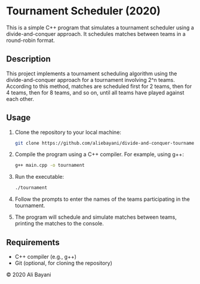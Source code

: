 # Tournament Scheduler (2020)

This is a simple C++ program that simulates a tournament scheduler using a divide-and-conquer approach. It schedules matches between teams in a round-robin format.

## Description

This project implements a tournament scheduling algorithm using the divide-and-conquer approach for a tournament involving 2^n teams. According to this method, matches are scheduled first for 2 teams, then for 4 teams, then for 8 teams, and so on, until all teams have played against each other.

## Usage

1. Clone the repository to your local machine:

    ```bash
    git clone https://github.com/aliebayani/divide-and-conquer-tournament.git
    ```

2. Compile the program using a C++ compiler. For example, using g++:

    ```bash
    g++ main.cpp -o tournament
    ```

3. Run the executable:

    ```bash
    ./tournament
    ```

4. Follow the prompts to enter the names of the teams participating in the tournament.

5. The program will schedule and simulate matches between teams, printing the matches to the console.

## Requirements

- C++ compiler (e.g., g++)
- Git (optional, for cloning the repository)

© 2020 Ali Bayani
